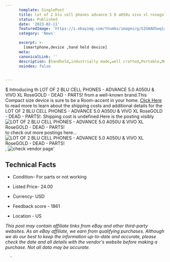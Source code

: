 ```yaml
---
      template: SinglePost
      title: lot of 2 blu cell phones advance 5 0 a050u vivo xl rosegold dead parts 
      status: Published
      date: '2023-02-11'
      featuredImage: 'https://i.ebayimg.com/thumbs/images/g/S2UAAOSwq1xh-ZbH/s-l225.jpg'
      category: 'News'

      excerpt: >-
        [smartphone,device ,hand held device]
      meta:
      canonicalLink: ''
      description: [handheld,industrially made,well crafted,Portable,Mobile,Compact,Convenient,Lightweight,Maneuverable,Man-portable,Miniature,Carriable,Hand-held,Light,Holdable,Transportable,Mobile device,Pocket-sized,On-the-go,Wireless,Cordless,Compact size,Convenient size, smartphone,device ,hand held device]
      noindex: false
      

---
```

$
      Introducing th LOT OF 2 BLU CELL PHONES - ADVANCE 5.0 A050U & VIVO XL RoseGOLD  - DEAD - PARTS! from a well-known brand.This Compact size device  is sure to be a Room-accent in your home. [Click Here](https://www.ebay.com/itm/275177303961?hash=item4011d86f99%3Ag%3AS2UAAOSwq1xh-ZbH&mkevt=1&mkcid=1&mkrid=711-53200-19255-0&campid=%253CePNCampaignId%253E&customid=%253CreferenceId%253E&toolid=10049) to read more to learn about the shipping costs and additional details for the LOT OF 2 BLU CELL PHONES - ADVANCE 5.0 A050U & VIVO XL RoseGOLD  - DEAD - PARTS!. Shipping cost is undefined.Here is the posting visibly ![LOT OF 2 BLU CELL PHONES - ADVANCE 5.0 A050U & VIVO XL RoseGOLD  - DEAD - PARTS!](https://i.ebayimg.com/thumbs/images/g/S2UAAOSwq1xh-ZbH/s-l225.jpg) to check out more postings here... ![LOT OF 2 BLU CELL PHONES - ADVANCE 5.0 A050U & VIVO XL RoseGOLD  - DEAD - PARTS!](https://i.ebayimg.com/images/g/S2UAAOSwq1xh-ZbH/s-l1600.jpg), ![check vendor page](https://origin-galleryplus.ebayimg.com/ws/web/275177303961_2_0_1/225x225.jpg,https://origin-galleryplus.ebayimg.com/ws/web/275177303961_3_0_1/225x225.jpg,https://origin-galleryplus.ebayimg.com/ws/web/275177303961_4_0_1/225x225.jpg,https://origin-galleryplus.ebayimg.com/ws/web/275177303961_5_0_1/225x225.jpg,https://origin-galleryplus.ebayimg.com/ws/web/275177303961_6_0_1/225x225.jpg,https://origin-galleryplus.ebayimg.com/ws/web/275177303961_7_0_1/225x225.jpg,https://origin-galleryplus.ebayimg.com/ws/web/275177303961_8_0_1/225x225.jpg,https://origin-galleryplus.ebayimg.com/ws/web/275177303961_9_0_1/225x225.jpg,https://origin-galleryplus.ebayimg.com/ws/web/275177303961_10_0_1/225x225.jpg,https://origin-galleryplus.ebayimg.com/ws/web/275177303961_11_0_1/225x225.jpg,https://origin-galleryplus.ebayimg.com/ws/web/275177303961_12_0_1/225x225.jpg)'

      

 ## Technical Facts 



     
      

 - Condition- For parts or not working 


      

 - Listed Price- 24.00 


      

 - Currency- USD 


      

 - Feedback score - 1861 


      

 - Location - US 


      
      

 *_This post may contain affiliate links from eBay and other third-party websites. As an eBay affiliate, we earn from qualifying purchases. Although we do our best to keep the information up-to-date and accurate, please check the date and all details with the vendor's website before making a purchase. Not all data may be accurate._*




      -
